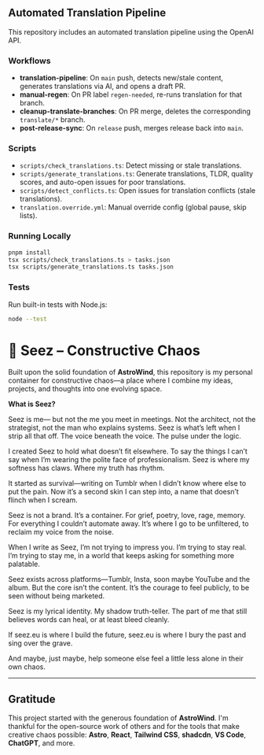 ## Automated Translation Pipeline

This repository includes an automated translation pipeline using the OpenAI API.

### Workflows

- **translation-pipeline**: On `main` push, detects new/stale content, generates translations via AI, and opens a draft PR.
- **manual-regen**: On PR label `regen-needed`, re-runs translation for that branch.
- **cleanup-translate-branches**: On PR merge, deletes the corresponding `translate/*` branch.
- **post-release-sync**: On `release` push, merges release back into `main`.

### Scripts

- `scripts/check_translations.ts`: Detect missing or stale translations.
- `scripts/generate_translations.ts`: Generate translations, TLDR, quality scores, and auto-open issues for poor translations.
- `scripts/detect_conflicts.ts`: Open issues for translation conflicts (stale translations).
- `translation.override.yml`: Manual override config (global pause, skip lists).

### Running Locally

```bash
pnpm install
tsx scripts/check_translations.ts > tasks.json
tsx scripts/generate_translations.ts tasks.json
```

### Tests

Run built-in tests with Node.js:
```bash
node --test
```
# 🚀 Seez – Constructive Chaos

Built upon the solid foundation of **AstroWind**, this repository is my personal container for constructive chaos—a place where I combine my ideas, projects, and thoughts into one evolving space.

**What is Seez?**

Seez is me—
but not the me you meet in meetings.
Not the architect, not the strategist, not the man who explains systems.
Seez is what’s left when I strip all that off.
The voice beneath the voice.
The pulse under the logic.

I created Seez to hold what doesn’t fit elsewhere.
To say the things I can’t say when I’m wearing the polite face of professionalism.
Seez is where my softness has claws.
Where my truth has rhythm.

It started as survival—writing on Tumblr when I didn’t know where else to put the pain.
Now it’s a second skin I can step into, a name that doesn’t flinch when I scream.

Seez is not a brand. It’s a container.
For grief, poetry, love, rage, memory.
For everything I couldn’t automate away.
It’s where I go to be unfiltered, to reclaim my voice from the noise.

When I write as Seez, I’m not trying to impress you.
I’m trying to stay real. I’m trying to stay me, in a world that keeps asking for something more palatable.

Seez exists across platforms—Tumblr, Insta, soon maybe YouTube and the album.
But the core isn’t the content. It’s the courage to feel publicly, to be seen without being marketed.

Seez is my lyrical identity. My shadow truth-teller. The part of me that still believes words can heal, or at least bleed cleanly.

If seez.eu is where I build the future, seez.eu is where I bury the past and sing over the grave.

And maybe, just maybe, help someone else feel a little less alone in their own chaos.

---

## Gratitude

This project started with the generous foundation of **AstroWind**. I'm thankful for the open-source work of others and for the tools that make creative chaos possible: **Astro**, **React**, **Tailwind CSS**, **shadcdn**, **VS Code**, **ChatGPT**, and more.
